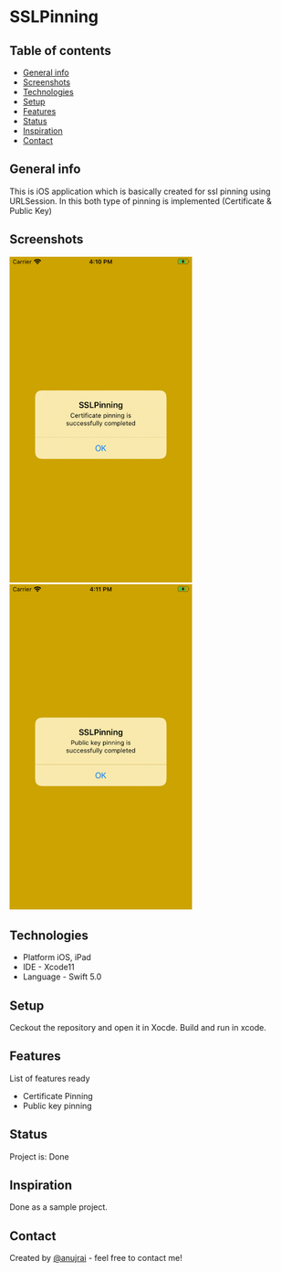 
# SSLPinning

## Table of contents
* [General info](#general-info)
* [Screenshots](#screenshots)
* [Technologies](#technologies)
* [Setup](#setup)
* [Features](#features)
* [Status](#status)
* [Inspiration](#inspiration)
* [Contact](#contact)

## General info
This is iOS application which is basically created for ssl pinning using URLSession. In this both type of pinning is implemented (Certificate & Public Key)

## Screenshots
<img width="320" src="./img/CertificatePinning.png?raw=true">
<img width="320" src="./img/PublicKeyPinning.png?raw=true">

## Technologies
* Platform iOS, iPad
* IDE - Xcode11
* Language - Swift 5.0 

## Setup
Ceckout the repository and open it in Xocde. Build and run in xcode.

## Features
List of features ready 
* Certificate Pinning
* Public key pinning

## Status
Project is: Done

## Inspiration
Done as a sample project.

## Contact
Created by [@anujrai](anuj.rai2489@gmail.com) - feel free to contact me!
